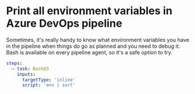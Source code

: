 # Print all environment variables in Azure DevOps pipeline

Sometimes, it's really handy to know what environment variables you have in the pipeline when things do go as planned and you need to debug it. Bash is available on every pipeline agent, so it's a safe option to try.

```yaml
steps: 
  – task: Bash@3
    inputs:
      targetType: 'inline'
      script: 'env | sort'
```

